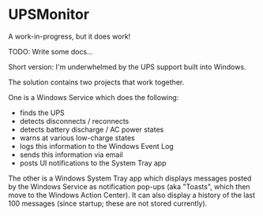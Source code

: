 # UPSMonitor

A work-in-progress, but it does work!

TODO: Write some docs...

Short version: I'm underwhelmed by the UPS support built into Windows.

The solution contains two projects that work together.

One is a Windows Service which does the following:
* finds the UPS
* detects disconnects / reconnects
* detects battery discharge / AC power states
* warns at various low-charge states
* logs this information to the Windows Event Log
* sends this information via email
* posts UI notifications to the System Tray app

The other is a Windows System Tray app which displays messages posted
by the Windows Service as notification pop-ups (aka "Toasts", which then
move to the Windows Action Center). It can also display a history of
the last 100 messages (since startup; these are not stored currently).
